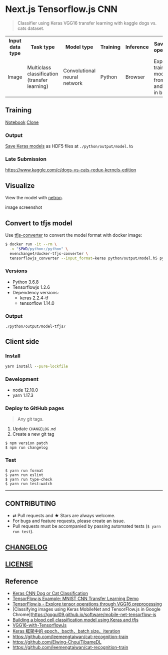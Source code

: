 # Next.js Tensorflow.js CNN

> Classifier using Keras VGG16 transfer learning with kaggle dogs vs. cats dataset.

<table>
  <tr>
    <th>Input data type</th>
    <th>Task type</th>
    <th>Model type</th>
    <th>Training</th>
    <th>Inference</th>
    <th>Save-load operations</th>
  <tr>
    <td>Image</td>
    <td>Multiclass classification (transfer learning)</td>
    <td>Convolutional neural network</td>
    <td>Python</td>
    <td>Browser</td>
    <td>Export trained model from Keras and load it in browser</td>
  </tr>
</table>

## Training

[Notebook](./python/vgg16.ipynb)
[Clone](https://colab.research.google.com/drive/1JnUzEH62tgvd5PPc1M9dSEHvzrGhCHAA#scrollTo=q9LELWcnd3Dv)

### Output

[Save Keras models](https://keras.io/getting-started/faq/#how-can-i-save-a-keras-model) as HDF5 files at `./python/output/model.h5`

### Late Submission

https://www.kaggle.com/c/dogs-vs-cats-redux-kernels-edition

## Visualize

View the model with [netron](https://github.com/lutzroeder/netron).

image screenshot

## Convert to tfjs model

Use [tfjs-converter](https://github.com/tensorflow/tfjs/tree/master/tfjs-converter) to convert the model format with docker image:

```bash
$ docker run -it --rm \
  -v "$PWD/python:/python" \
  evenchange4/docker-tfjs-converter \
  tensorflowjs_converter --input_format=keras python/output/model.h5 python/output/model-tfjs
```

### Versions

- Python 3.6.8
- Tensorflowjs 1.2.6
- Dependency versions:
  - keras 2.2.4-tf
  - tensorflow 1.14.0

### Output

`./python/output/model-tfjs/`

## Client side

### Install

```bash
yarn install --pure-lockfile
```

### Development

- node 12.10.0
- yarn 1.17.3

### Deploy to GitHub pages

> Any git tags.

1. Update `CHANGELOG.md`
2. Create a new git tag

```console
$ npm version patch
$ npm run changelog
```

### Test

```
$ yarn run format
$ yarn run eslint
$ yarn run type-check
$ yarn run test:watch
```

---

## CONTRIBUTING

- ⇄ Pull requests and ★ Stars are always welcome.
- For bugs and feature requests, please create an issue.
- Pull requests must be accompanied by passing automated tests (`$ yarn run test`).

## [CHANGELOG](CHANGELOG.md)

## [LICENSE](LICENSE)

## Reference

- [Keras CNN Dog or Cat Classification](https://www.kaggle.com/uysimty/keras-cnn-dog-or-cat-classification)
- [TensorFlow.js Example: MNIST CNN Transfer Learning Demo](https://github.com/tensorflow/tfjs-examples/blob/master/mnist-transfer-cnn/README.md)
- [TensorFlow.js - Explore tensor operations through VGG16 preprocessing](https://deeplizard.com/learn/video/hRKEQhiqIU4)
- [Classifying images using Keras MobileNet and TensorFlow.js in Google Chrome](https://gogul09.github.io/software/mobile-net-tensorflow-js
- [Building a blood cell classification model using Keras and tfjs](https://towardsdatascience.com/building-a-blood-cell-classification-model-using-keras-and-tfjs-5f7601ace931)
- [VGG16-with-TensorflowJs](https://github.com/himanshu987/VGG16-with-TensorflowJs)
- [Keras 框架中的 epoch、bacth、batch size、iteration](https://blog.csdn.net/msmw2/article/details/80454751)
- https://github.com/leemengtaiwan/cat-recognition-train
- https://github.com/Elwing-Chou/TibameDL
- https://github.com/leemengtaiwan/cat-recognition-train
